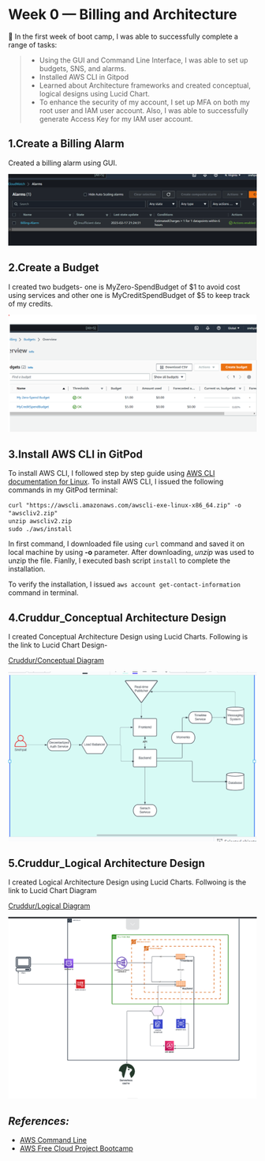 # Week 0 — Billing and Architecture

:memo: In the first week of boot camp, I was able to successfully complete a range of tasks: 
> - Using the GUI and Command Line Interface, I was able to set up budgets, SNS, and alarms. 
> - Installed AWS CLI in Gitpod 
> - Learned about Architecture frameworks and created conceptual, logical designs using Lucid Chart.
> - To enhance the security of my account, I set up MFA on both my root user and IAM user account. Also, I was able to successfully generate Access Key for my IAM user account.

## 1.Create a Billing Alarm

Created a billing alarm using GUI.

![Biiling_Alarm](assets/week0_billing-alarm.png)


## 2.Create a Budget

I created two budgets- one is MyZero-SpendBudget of $1 to avoid cost using services and other one is MyCreditSpendBudget of $5 to keep track of my credits.

![Image of my budgets](assets/week0_budgets.png)

## 3.Install AWS CLI in GitPod

To install AWS CLI, I followed step by step guide using [AWS CLI documentation for Linux](https://docs.aws.amazon.com/cli/latest/userguide/getting-started-install.html). To install AWS CLI, I issued the following commands in my GitPod terminal:

```
curl "https://awscli.amazonaws.com/awscli-exe-linux-x86_64.zip" -o "awscliv2.zip"
unzip awscliv2.zip
sudo ./aws/install

```
In first command, I downloaded file using `` curl `` command and saved it on local machine by using **-o** parameter. After downloading, *unzip* was used to unzip the file. Fianlly, I executed bash script ``` install ``` to complete the installation.

To verify the installation, I issued ``` aws account get-contact-information ``` command in terminal.


## 4.Cruddur_Conceptual Architecture Design

I created Conceptual Architecture Design using Lucid Charts. Following is the link to Lucid Chart Design-

[Cruddur/Conceptual Diagram](https://lucid.app/lucidchart/74ae796f-8427-41f9-b995-1c86bbdf274b/edit?viewport_loc=-451%2C-398%2C2716%2C1276%2C0_0&invitationId=inv_819b040f-b471-45c9-bf66-16023dd4e532)

![Image of Conceptual Diagram](assets/week0_conceptualDesign.png)


## 5.Cruddur_Logical Architecture Design

I created Logical Architecture Design using Lucid Charts. Follwoing is the link to Lucid Chart Diagram

[Cruddur/Logical Diagram](https://lucid.app/lucidchart/cca7a133-4faf-41cd-8df5-4e932ac7302d/edit?viewport_loc=-2381%2C-105%2C4924%2C2046%2C0_0&invitationId=inv_770182d9-a8ed-4ee9-a603-74756f0c9d7e)

![Image of Logical Diagram](assets/week0_logicalDesign.png)

## *References:*
 - [AWS Command Line](https://aws.amazon.com/cli/)
 - [AWS Free Cloud Project Bootcamp](https://www.youtube.com/watch?v=8b8SvQHc4Pk&list=PLBfufR7vyJJ7k25byhRXJldB5AiwgNnWv)



